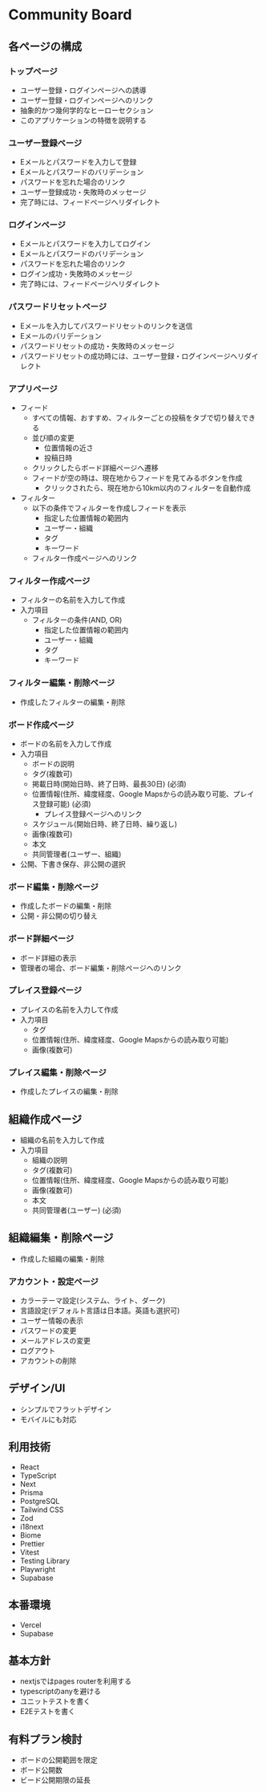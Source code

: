 # Community Board


## 各ページの構成

### トップページ

- ユーザー登録・ログインページへの誘導
- ユーザー登録・ログインページへのリンク
- 抽象的かつ幾何学的なヒーローセクション
- このアプリケーションの特徴を説明する

### ユーザー登録ページ

- Eメールとパスワードを入力して登録
- Eメールとパスワードのバリデーション
- パスワードを忘れた場合のリンク
- ユーザー登録成功・失敗時のメッセージ
- 完了時には、フィードページへリダイレクト

### ログインページ

- Eメールとパスワードを入力してログイン
- Eメールとパスワードのバリデーション
- パスワードを忘れた場合のリンク
- ログイン成功・失敗時のメッセージ
- 完了時には、フィードページへリダイレクト

### パスワードリセットページ

- Eメールを入力してパスワードリセットのリンクを送信
- Eメールのバリデーション
- パスワードリセットの成功・失敗時のメッセージ
- パスワードリセットの成功時には、ユーザー登録・ログインページへリダイレクト

### アプリページ

- フィード
    - すべての情報、おすすめ、フィルターごとの投稿をタブで切り替えできる
    - 並び順の変更
        - 位置情報の近さ
        - 投稿日時
    - クリックしたらボード詳細ページへ遷移
    - フィードが空の時は、現在地からフィードを見てみるボタンを作成
        - クリックされたら、現在地から10km以内のフィルターを自動作成
- フィルター
    - 以下の条件でフィルターを作成しフィードを表示
        - 指定した位置情報の範囲内
        - ユーザー・組織
        - タグ
        - キーワード
    - フィルター作成ページへのリンク

### フィルター作成ページ

- フィルターの名前を入力して作成
- 入力項目
    - フィルターの条件(AND, OR)
        - 指定した位置情報の範囲内
        - ユーザー・組織
        - タグ
        - キーワード

### フィルター編集・削除ページ

- 作成したフィルターの編集・削除

### ボード作成ページ

- ボードの名前を入力して作成
- 入力項目
    - ボードの説明
    - タグ(複数可)
    - 掲載日時(開始日時、終了日時、最長30日) (必須)
    - 位置情報(住所、緯度経度、Google Mapsからの読み取り可能、プレイス登録可能) (必須)
        - プレイス登録ページへのリンク
    - スケジュール(開始日時、終了日時、繰り返し)
    - 画像(複数可)
    - 本文
    - 共同管理者(ユーザー、組織)
- 公開、下書き保存、非公開の選択

### ボード編集・削除ページ

- 作成したボードの編集・削除
- 公開・非公開の切り替え

### ボード詳細ページ

- ボード詳細の表示
- 管理者の場合、ボード編集・削除ページへのリンク

### プレイス登録ページ

- プレイスの名前を入力して作成
- 入力項目
    - タグ
    - 位置情報(住所、緯度経度、Google Mapsからの読み取り可能)
    - 画像(複数可)

### プレイス編集・削除ページ

- 作成したプレイスの編集・削除

## 組織作成ページ

- 組織の名前を入力して作成
- 入力項目
    - 組織の説明
    - タグ(複数可)
    - 位置情報(住所、緯度経度、Google Mapsからの読み取り可能)
    - 画像(複数可)
    - 本文
    - 共同管理者(ユーザー) (必須)

## 組織編集・削除ページ

- 作成した組織の編集・削除

### アカウント・設定ページ

- カラーテーマ設定(システム、ライト、ダーク)
- 言語設定(デフォルト言語は日本語。英語も選択可)
- ユーザー情報の表示
- パスワードの変更
- メールアドレスの変更
- ログアウト
- アカウントの削除


## デザイン/UI

- シンプルでフラットデザイン
- モバイルにも対応


## 利用技術

- React
- TypeScript
- Next
- Prisma
- PostgreSQL
- Tailwind CSS
- Zod
- i18next
- Biome
- Prettier
- Vitest
- Testing Library
- Playwright
- Supabase


## 本番環境

- Vercel
- Supabase


## 基本方針

- nextjsではpages routerを利用する
- typescriptのanyを避ける
- ユニットテストを書く
- E2Eテストを書く


## 有料プラン検討

- ボードの公開範囲を限定
- ボード公開数
- ビード公開期限の延長
